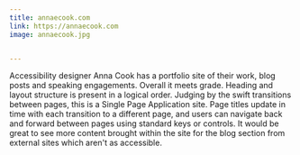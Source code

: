 ```yaml
---
title: annaecook.com
link: https://annaecook.com
image: annaecook.jpg


---
```


Accessibility designer Anna Cook has a portfolio site of their work, blog posts and speaking engagements. Overall it meets grade. Heading and layout structure is present in a logical order. Judging by the swift transitions between pages, this is a Single Page Application site. Page titles update in time with each transition to a different page, and users can navigate back and forward between pages using standard keys or controls. It would be great to see more content brought within the site for the blog section from external sites which aren't as accessible.

